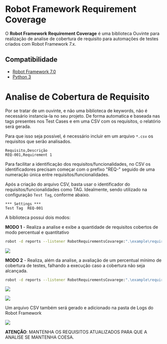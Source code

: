 # Robot Framework Requirement Coverage

O **Robot Framework Requirement Coverage** é uma biblioteca Ouvinte para realização de analise de cobertura de requisito para automações de testes criados com Robot Framework 7.x.

## Compatibilidade

-  [Robot Framework 7.0](https://pypi.org/project/robotframework/7.0/)
-  [Python 3](https://www.python.org/)


# Analise de Cobertura de Requisito
Por se tratar de um ouvinte, e não uma biblioteca de keywords, não é necessário instancia-la no seu projeto. De forma automatica e baseada nas tags presentes nos Test Cases e em uma CSV com os requisitos, o relatório será gerada.


Para que isso seja possível, é necessário incluir em um arquivo `*.csv` os requisitos que serão analisados.

```  csv
Requisito,Descrição
REQ-001,Requirement 1
```

Para facilitar a identificação dos requisitos/funcionalidades, no CSV os identificadores precisam começar com o prefixo "REQ-" seguido de uma numeração única entre requisitos/funcionalidades.

Após a criação do arquivo CSV, basta usar o identificador do requisitos/funcionalidades como TAG. Idealmente, sendo utilizado na configuração `Test Tag`, conforme abaixo.


``` robotframework
*** Settings ***
Test Tag  REQ-001
```

A biblioteca possui dois modos:

**MODO 1** - Realiza a analise e exibe a quantidade de requisitos cobertos de modo percentual e quantitativo

``` bash
robot -d reports --listener RobotRequirementsCovarege:".\example\requirements\requirements.csv" .\example\test\
```
![](docs/without_coverage_analysis.JPG)

**MODO 2** - Realiza, além da analise, a avaliação de um percentual mínimo de cobertura de testes, falhando a execução caso a cobertura não seja alcançada.

``` bash
robot -d reports --listener RobotRequirementsCovarege:".\example\requirements\requirements.csv":60.00 .\example\test\
```
![](docs/with_coverage_analysis_pass.JPG)

![](docs/with_coverage_analysis_fail.JPG)

Um arquivo CSV também será gerado e adicionado na pasta de Logs do Robot Framework

![](docs/covergae_csv_report.JPG)


**ATENÇÃO**: MANTENHA OS REQUISITOS ATUALIZADOS PARA QUE A ANALISE SE MANTENHA COESA.